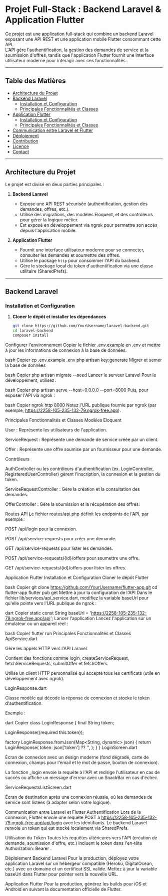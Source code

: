 # Projet Full-Stack : Backend Laravel & Application Flutter

Ce projet est une application full-stack qui combine un backend Laravel exposant une API REST et une application mobile Flutter consommant cette API.  
L'API gère l'authentification, la gestion des demandes de service et la soumission d'offres, tandis que l'application Flutter fournit une interface utilisateur moderne pour interagir avec ces fonctionnalités.

---

## Table des Matières

- [Architecture du Projet](#architecture-du-projet)
- [Backend Laravel](#backend-laravel)
  - [Installation et Configuration](#installation-et-configuration)
  - [Principales Fonctionnalités et Classes](#principales-fonctionnalités-et-classes)
- [Application Flutter](#application-flutter)
  - [Installation et Configuration](#installation-et-configuration-1)
  - [Principales Fonctionnalités et Classes](#principales-fonctionnalités-et-classes-1)
- [Communication entre Laravel et Flutter](#communication-entre-laravel-et-flutter)
- [Déploiement](#déploiement)
- [Contribution](#contribution)
- [Licence](#licence)
- [Contact](#contact)

---

## Architecture du Projet

Le projet est divisé en deux parties principales :

1. **Backend Laravel**  
   - Expose une API REST sécurisée (authentification, gestion des demandes, offres, etc.).
   - Utilise des migrations, des modèles Eloquent, et des contrôleurs pour gérer la logique métier.
   - Est exposé en développement via ngrok pour permettre son accès depuis l'application mobile.

2. **Application Flutter**  
   - Fournit une interface utilisateur moderne pour se connecter, consulter les demandes et soumettre des offres.
   - Utilise le package `http` pour consommer l'API du backend.
   - Gère le stockage local du token d'authentification via une classe utilitaire (SharedPrefs).

---

## Backend Laravel

### Installation et Configuration

1. **Cloner le dépôt et installer les dépendances**  
   ```bash
   git clone https://github.com/YourUsername/laravel-backend.git
   cd laravel-backend
   composer install
Configurer l'environnement
Copier le fichier .env.example en .env et mettre à jour les informations de connexion à la base de données.

bash
Copier
cp .env.example .env
php artisan key:generate
Migrer et semer la base de données

bash
Copier
php artisan migrate --seed
Lancer le serveur Laravel
Pour le développement, utilisez :

bash
Copier
php artisan serve --host=0.0.0.0 --port=8000
Puis, pour exposer l'API via ngrok :

bash
Copier
ngrok http 8000
Notez l'URL publique fournie par ngrok (par exemple, https://2258-105-235-132-79.ngrok-free.app).

Principales Fonctionnalités et Classes
Modèles Eloquent

User : Représente les utilisateurs de l'application.

ServiceRequest : Représente une demande de service créée par un client.

Offer : Représente une offre soumise par un fournisseur pour une demande.

Contrôleurs

AuthController ou les contrôleurs d'authentification (ex. LoginController, RegisteredUserController) gèrent l'inscription, la connexion et la gestion du token.

ServiceRequestController : Gère la création et la consultation des demandes.

OfferController : Gère la soumission et la récupération des offres.

Routes API
Le fichier routes/api.php définit les endpoints de l'API, par exemple :

POST /api/login pour la connexion.

POST /api/service-requests pour créer une demande.

GET /api/service-requests pour lister les demandes.

POST /api/service-requests/{id}/offers pour soumettre une offre.

GET /api/service-requests/{id}/offers pour lister les offres.

Application Flutter
Installation et Configuration
Cloner le dépôt Flutter

bash
Copier
git clone https://github.com/YourUsername/flutter-app.git
cd flutter-app
flutter pub get
Mettre à jour la configuration de l'API
Dans le fichier lib/services/api_service.dart, modifiez la variable baseUrl pour qu'elle pointe vers l'URL publique de ngrok :

dart
Copier
static const String baseUrl = 'https://2258-105-235-132-79.ngrok-free.app/api';
Lancer l'application
Lancez l'application sur un émulateur ou un appareil réel :

bash
Copier
flutter run
Principales Fonctionnalités et Classes
ApiService.dart

Gère les appels HTTP vers l'API Laravel.

Contient des fonctions comme login, createServiceRequest, fetchServiceRequests, submitOffer et fetchOffers.

Utilise un client HTTP personnalisé qui accepte tous les certificats (utile en développement avec ngrok).

LoginResponse.dart

Classe modèle qui décode la réponse de connexion et stocke le token d'authentification.

Exemple :

dart
Copier
class LoginResponse {
  final String token;

  LoginResponse({required this.token});

  factory LoginResponse.fromJson(Map<String, dynamic> json) {
    return LoginResponse(
      token: json['token'] ?? '',
    );
  }
}
LoginScreen.dart

Écran de connexion avec un design moderne (fond dégradé, carte de connexion, champs pour l'email et le mot de passe, bouton de connexion).

La fonction _login envoie la requête à l'API et redirige l'utilisateur en cas de succès ou affiche un message d'erreur avec un SnackBar en cas d'échec.

ServiceRequestsListScreen.dart

Écran de destination après une connexion réussie, où les demandes de service sont listées (à adapter selon votre logique).

Communication entre Laravel et Flutter
Authentification
Lors de la connexion, Flutter envoie une requête POST à https://2258-105-235-132-79.ngrok-free.app/api/login avec les identifiants. Le backend Laravel renvoie un token qui est stocké localement via SharedPrefs.

Utilisation du Token
Toutes les requêtes ultérieures vers l'API (création de demande, soumission d'offre, etc.) incluent le token dans l'en-tête Authorization: Bearer <token>.

Déploiement
Backend Laravel
Pour la production, déployez votre application Laravel sur un hébergeur compatible (Heroku, DigitalOcean, etc.) avec un domaine et un certificat SSL valide.
Mettez à jour la variable baseUrl dans Flutter pour pointer vers la nouvelle URL.

Application Flutter
Pour la production, générez les builds pour iOS et Android en suivant la documentation officielle de Flutter.


